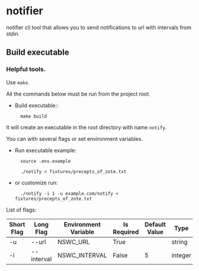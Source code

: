 # notifier

notifier cli tool that allows you to send notifications to url with intervals from stdin.

## Build executable
### Helpful tools.

Use `make`.

All the commands below must be run from the project root.

- Build executable::

        make build

It will create an executable in the root directory with name `notify`.


You can with several flags or set environment variables.

- Run executable example:

        source .env.example

        ./notify < fixtures/precepts_of_zote.txt

- or customize run:

        ./notify -i 1 -u example.com/notify < fixtures/precepts_of_zote.txt

List of flags:

| Short Flag | Long Flag | Environment Variable| Is Required | Default Value | Type | Available values |
| ---   | --- | --- | --- | --- | --- | --- |
| -u | --url | NSWC_URL | True | | string | |
| -i | --interval | NSWC_INTERVAL | False | 5 | integer | any > 0|